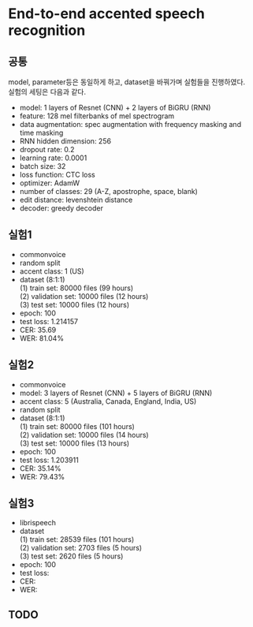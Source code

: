 # End-to-end accented speech recognition
## 공통
model, parameter등은 동일하게 하고, dataset을 바꿔가며 실험들을 진행하였다.  
실험의 세팅은 다음과 같다.  

- model: 1 layers of Resnet (CNN) + 2 layers of BiGRU (RNN)
- feature: 128 mel filterbanks of mel spectrogram
- data augmentation: spec augmentation with frequency masking and time masking
- RNN hidden dimension: 256
- dropout rate: 0.2
- learning rate: 0.0001
- batch size: 32
- loss function: CTC loss
- optimizer: AdamW
- number of classes: 29 (A-Z, apostrophe, space, blank)
- edit distance: levenshtein distance
- decoder: greedy decoder

## 실험1
- commonvoice
- random split
- accent class: 1 (US)
- dataset (8:1:1)  
(1) train set: 80000 files (99 hours)  
(2) validation set: 10000 files (12 hours)  
(3) test set: 10000 files (12 hours)  
- epoch: 100
- test loss: 1.214157
- CER: 35.69
- WER: 81.04%

## 실험2
- commonvoice
- model: 3 layers of Resnet (CNN) + 5 layers of BiGRU (RNN)
- accent class: 5 (Australia, Canada, England, India, US)
- random split
- dataset (8:1:1)  
(1) train set: 80000 files (101 hours)  
(2) validation set: 10000 files (14 hours)  
(3) test set: 10000 files (13 hours)  
- epoch: 100
- test loss: 1.203911
- CER: 35.14%
- WER: 79.43%

## 실험3
- librispeech
- dataset  
(1) train set: 28539 files (101 hours)  
(2) validation set: 2703 files (5 hours)  
(3) test set: 2620 files (5 hours)  
- epoch: 100
- test loss:
- CER: 
- WER: 

## TODO

